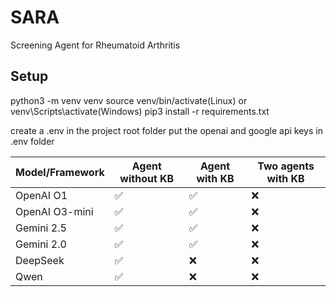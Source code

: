 # SARA
Screening Agent for Rheumatoid Arthritis

## Setup
python3 -m venv venv
source venv/bin/activate(Linux) or venv\Scripts\activate(Windows)
pip3 install -r requirements.txt

create a .env in the project root folder
put the openai and google api keys in .env folder


| Model/Framework| Agent without KB|  Agent with KB | Two agents with KB |
|----------------|-----------------|----------------|--------------------|
| OpenAI O1      | ✅              | ✅            | ❌                 |
| OpenAI O3-mini | ✅              | ✅            | ❌                 |
| Gemini 2.5     | ✅              | ✅            | ❌                 |
| Gemini 2.0     | ✅              | ✅            | ❌                 |
| DeepSeek       | ✅              | ❌            | ❌                 |
| Qwen           | ✅              | ❌            | ❌                 |

